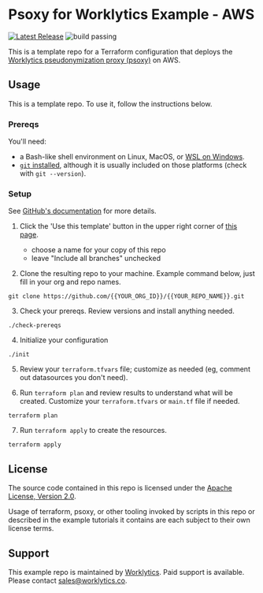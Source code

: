 # Psoxy for Worklytics Example - AWS


[![Latest Release](https://img.shields.io/github/v/release/Worklytics/psoxy-example-aws)](https://github.com/Worklytics/psoxy-example-aws/releases/latest)
![build passing](https://img.shields.io/github/actions/workflow/status/Worklytics/psoxy-example-aws/terraform_validate.yaml?label=build%20passing)

This is a template repo for a Terraform configuration that deploys the [Worklytics pseudonymization
proxy (psoxy)](https://github.com/Worklytics/psoxy) on AWS.

## Usage

This is a template repo.  To use it, follow the instructions below.

### Prereqs

You'll need:
  - a Bash-like shell environment on Linux, MacOS, or [WSL on Windows](https://learn.microsoft.com/en-us/windows/wsl/install).
  - [`git` installed](https://git-scm.com/book/en/v2/Getting-Started-Installing-Git), although it
    is usually included on those platforms (check with `git --version`).

### Setup

See [GitHub's documentation](https://help.github.com/en/github/creating-cloning-and-archiving-repositories/creating-a-repository-from-a-template)
for more details.

 1. Click the 'Use this template' button in the upper right corner of [this page](https://github.com/Worklytics/psoxy-example-aws).
    - choose a name for your copy of this repo
    - leave "Include all branches" unchecked

 2. Clone the resulting repo to your machine.  Example command below, just fill in your org and repo
    names.

```shell
git clone https://github.com/{{YOUR_ORG_ID}}/{{YOUR_REPO_NAME}}.git
```
 3. Check your prereqs. Review versions and install anything needed.

```shell
./check-prereqs
```

 4. Initialize your configuration

```shell
./init
```

 5. Review your `terraform.tfvars` file; customize as needed (eg, comment out datasources you don't need).

 6. Run `terraform plan` and review results to understand what will be created. Customize your
    `terraform.tfvars` or `main.tf` file if needed.

```shell
terraform plan
```

 7. Run `terraform apply` to create the resources.
```shell
terraform apply
```

## License

The source code contained in this repo is licensed under the [Apache License, Version 2.0](LICENSE).

Usage of terraform, psoxy, or other tooling invoked by scripts in this repo or described in the
example tutorials it contains are each subject to their own license terms.

## Support

This example repo is maintained by [Worklytics](https://worklytics.co). Paid support is available.
Please contact [sales@worklytics.co](mailto:sales@worklytics.co).


